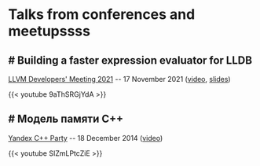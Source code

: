 # Talks from conferences and meetupssss

## # Building a faster expression evaluator for LLDB

[LLVM Developers' Meeting 2021](https://llvm.org/devmtg/2021-11/) -- 17 November 2021 ([video](https://www.youtube.com/watch?v=9aThSRGjYdA), [slides](llvm-devmtg21-lldb-eval-slides.pdf))

{{< youtube 9aThSRGjYdA >}}

## # Модель памяти C++

[Yandex C++ Party](https://events.yandex.ru/events/cpp-party/18-dec-2014/) -- 18 December 2014 ([video](https://www.youtube.com/watch?v=SIZmLPtcZiE))

{{< youtube SIZmLPtcZiE >}}
